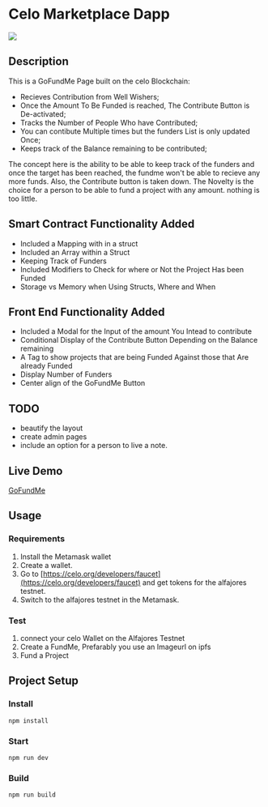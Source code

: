 # Celo Marketplace Dapp

![](img/fundMe.png)

## Description

This is a GoFundMe Page built on the celo Blockchain:

- Recieves Contribution from Well Wishers;
- Once the Amount To Be Funded is reached, The Contribute Button is De-activated;
- Tracks the Number of People Who have Contributed;
- You can contibute Multiple times but the funders List is only updated Once;
- Keeps track of the Balance remaining to be contributed;

The concept here is the ability to be able to keep track of the funders and once the target has been reached, the fundme won't be able to recieve any more funds. Also, the Contribute button is taken down. The Novelty is the choice for a person to be able to fund a project with any amount. nothing is too little.

## Smart Contract Functionality Added

- Included a Mapping with in a struct
- Included an Array within a Struct
- Keeping Track of Funders
- Included Modifiers to Check for where or Not the Project Has been Funded
- Storage vs Memory when Using Structs, Where and When

## Front End Functionality Added

- Included a Modal for the Input of the amount You Intead to contribute
- Conditional Display of the Contribute Button Depending on the Balance remaining
- A Tag to show projects that are being Funded Against those that Are already Funded
- Display Number of Funders
- Center align of the GoFundMe Button

## TODO

- beautify the layout
- create admin pages
- include an option for a person to live a note.

## Live Demo

[GoFundMe](https://eliashezron.github.io//)

## Usage

### Requirements

1. Install the Metamask wallet
2. Create a wallet.
3. Go to [https://celo.org/developers/faucet](https://celo.org/developers/faucet) and get tokens for the alfajores testnet.
4. Switch to the alfajores testnet in the Metamask.

### Test

1. connect your celo Wallet on the Alfajores Testnet
2. Create a FundMe, Prefarably you use an Imageurl on ipfs
3. Fund a Project

## Project Setup

### Install

```
npm install
```

### Start

```
npm run dev
```

### Build

```
npm run build
```
